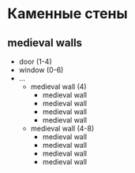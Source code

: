 # Каменные стены
## medieval walls

*   door (1-4)
*   window (0-6)
*   ...
    *   medieval wall (4)
        *   medieval wall
        *   medieval wall
        *   medieval wall
        *   medieval wall
    *   medieval wall (4-8)
        *   medieval wall
        *   medieval wall
        *   medieval wall
        *   medieval wall
